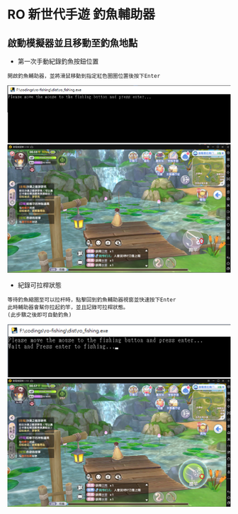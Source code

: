 # RO 新世代手遊 釣魚輔助器


## 啟動模擬器並且移動至釣魚地點

* 第一次手動紀錄釣魚按鈕位置
```
開啟釣魚輔助器，並將滑鼠移動到指定紅色圈圈位置後按下Enter
```

![1](./imgs/3.png)
![3](./imgs/1.png)


* 紀錄可拉桿狀態
```
等待釣魚縮圈至可以拉杆時，點擊回到釣魚輔助器視窗並快速按下Enter
此時輔助器會幫你拉起釣竿，並且記錄可拉桿狀態。
(此步驟之後即可自動釣魚)
```

![4](./imgs/4.png)
![2](./imgs/2.png)
